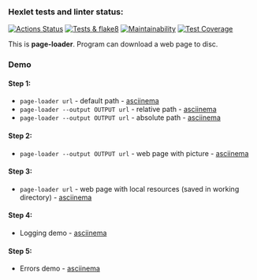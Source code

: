 ### Hexlet tests and linter status:
[![Actions Status](https://github.com/odhako/python-project-lvl3/workflows/hexlet-check/badge.svg)](https://github.com/odhako/python-project-lvl3/actions)
[![Tests & flake8](https://github.com/odhako/python-project-lvl3/actions/workflows/test-and-linter.yml/badge.svg)](https://github.com/odhako/python-project-lvl3/actions/workflows/test-and-linter.yml)
[![Maintainability](https://api.codeclimate.com/v1/badges/13b6eafbe3927c51e0cf/maintainability)](https://codeclimate.com/github/odhako/python-project-lvl3/maintainability)
[![Test Coverage](https://api.codeclimate.com/v1/badges/13b6eafbe3927c51e0cf/test_coverage)](https://codeclimate.com/github/odhako/python-project-lvl3/test_coverage)

This is **page-loader**. Program can download a web page to disc.
### Demo
#### Step 1:
- `page-loader url` - default path - [asciinema](https://asciinema.org/a/505089)
- `page-loader --output OUTPUT url` - relative path - [asciinema](https://asciinema.org/a/505090)
- `page-loader --output OUTPUT url` - absolute path - [asciinema](https://asciinema.org/a/505091)

#### Step 2:
- `page-loader --output OUTPUT url` - web page with picture - [asciinema](https://asciinema.org/a/505626)

#### Step 3:
- `page-loader url` - web page with local resources (saved in working directory) - [asciinema](https://asciinema.org/a/506277)

#### Step 4:
- Logging demo - [asciinema](https://asciinema.org/a/507149)

#### Step 5:
- Errors demo - [asciinema](https://asciinema.org/a/507369)
